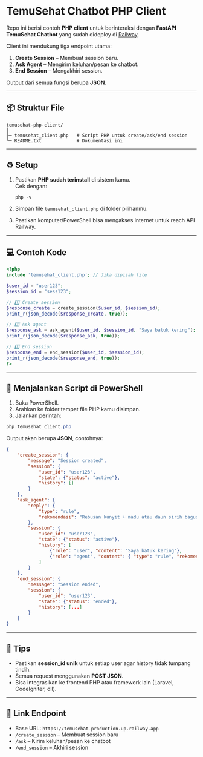 # TemuSehat Chatbot PHP Client

Repo ini berisi contoh **PHP client** untuk berinteraksi dengan **FastAPI TemuSehat Chatbot** yang sudah dideploy di [Railway](https://temusehat-production.up.railway.app).  

Client ini mendukung tiga endpoint utama:

1. **Create Session** – Membuat session baru.
2. **Ask Agent** – Mengirim keluhan/pesan ke chatbot.
3. **End Session** – Mengakhiri session.

Output dari semua fungsi berupa **JSON**.

---

## 📦 Struktur File

```
temusehat-php-client/
│
├─ temusehat_client.php   # Script PHP untuk create/ask/end session
└─ README.txt             # Dokumentasi ini
```

---

## ⚙️ Setup

1. Pastikan **PHP sudah terinstall** di sistem kamu.  
   Cek dengan:

   ```powershell
   php -v
   ```

2. Simpan file `temusehat_client.php` di folder pilihanmu.  
3. Pastikan komputer/PowerShell bisa mengakses internet untuk reach API Railway.

---

## 💻 Contoh Kode

```php
<?php
include 'temusehat_client.php'; // Jika dipisah file

$user_id = "user123";
$session_id = "sess123";

// 1️⃣ Create session
$response_create = create_session($user_id, $session_id);
print_r(json_decode($response_create, true));

// 2️⃣ Ask agent
$response_ask = ask_agent($user_id, $session_id, "Saya batuk kering");
print_r(json_decode($response_ask, true));

// 3️⃣ End session
$response_end = end_session($user_id, $session_id);
print_r(json_decode($response_end, true));
?>
```

---

## 🚀 Menjalankan Script di PowerShell

1. Buka PowerShell.  
2. Arahkan ke folder tempat file PHP kamu disimpan.  
3. Jalankan perintah:

```powershell
php temusehat_client.php
```

Output akan berupa **JSON**, contohnya:

```json
{
    "create_session": {
        "message": "Session created",
        "session": {
            "user_id": "user123",
            "state": {"status": "active"},
            "history": []
        }
    },
    "ask_agent": {
        "reply": {
            "type": "rule",
            "rekomendasi": "Rebusan kunyit + madu atau daun sirih bagus untuk batuk kering."
        },
        "session": {
            "user_id": "user123",
            "state": {"status": "active"},
            "history": [
                {"role": "user", "content": "Saya batuk kering"},
                {"role": "agent", "content": { "type": "rule", "rekomendasi": "..."}}
            ]
        }
    },
    "end_session": {
        "message": "Session ended",
        "session": {
            "user_id": "user123",
            "state": {"status": "ended"},
            "history": [...]
        }
    }
}
```

---

## 🔧 Tips

- Pastikan **session_id unik** untuk setiap user agar history tidak tumpang tindih.  
- Semua request menggunakan **POST JSON**.  
- Bisa integrasikan ke frontend PHP atau framework lain (Laravel, CodeIgniter, dll).  

---

## 📌 Link Endpoint

- Base URL: `https://temusehat-production.up.railway.app`  
- `/create_session` – Membuat session baru  
- `/ask` – Kirim keluhan/pesan ke chatbot  
- `/end_session` – Akhiri session

